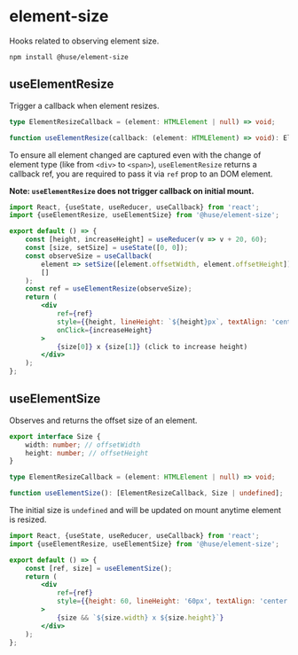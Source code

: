 # element-size

Hooks related to observing element size.

```shell
npm install @huse/element-size
```

## useElementResize

Trigger a callback when element resizes.

```typescript
type ElementResizeCallback = (element: HTMLElement | null) => void;

function useElementResize(callback: (element: HTMLElement) => void): ElementResizeCallback;
```

To ensure all element changed are captured even with the change of element type (like from `<div>` to `<span>`),
`useElementResize` returns a callback ref, you are required to pass it via `ref` prop to an DOM element.

**Note: `useElementResize` does not trigger callback on initial mount.**

```jsx
import React, {useState, useReducer, useCallback} from 'react';
import {useElementResize, useElementSize} from '@huse/element-size';

export default () => {
    const [height, increaseHeight] = useReducer(v => v + 20, 60);
    const [size, setSize] = useState([0, 0]);
    const observeSize = useCallback(
        element => setSize([element.offsetWidth, element.offsetHeight]),
        []
    );
    const ref = useElementResize(observeSize);
    return (
        <div
            ref={ref}
            style={{height, lineHeight: `${height}px`, textAlign: 'center', backgroundColor: '#007bd2', fontSize: 36, color: '#fff'}}
            onClick={increaseHeight}
        >
            {size[0]} x {size[1]} (click to increase height)
        </div>
    );
};
```


## useElementSize

Observes and returns the offset size of an element.


```typescript
export interface Size {
    width: number; // offsetWidth
    height: number; // offsetHeight
}

type ElementResizeCallback = (element: HTMLElement | null) => void;

function useElementSize(): [ElementResizeCallback, Size | undefined];
```

The initial size is `undefined` and will be updated on mount anytime element is resized.

```jsx
import React, {useState, useReducer, useCallback} from 'react';
import {useElementResize, useElementSize} from '@huse/element-size';

export default () => {
    const [ref, size] = useElementSize();
    return (
        <div
            ref={ref}
            style={{height: 60, lineHeight: '60px', textAlign: 'center', backgroundColor: '#007bd2', fontSize: 36, color: '#fff'}}
        >
            {size && `${size.width} x ${size.height}`}
        </div>
    );
};
```
